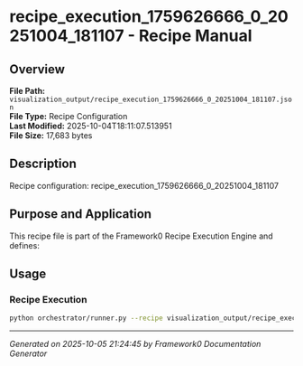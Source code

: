 # recipe_execution_1759626666_0_20251004_181107 - Recipe Manual

## Overview
**File Path:** `visualization_output/recipe_execution_1759626666_0_20251004_181107.json`  
**File Type:** Recipe Configuration  
**Last Modified:** 2025-10-04T18:11:07.513951  
**File Size:** 17,683 bytes  

## Description
Recipe configuration: recipe_execution_1759626666_0_20251004_181107

## Purpose and Application
This recipe file is part of the Framework0 Recipe Execution Engine and defines:

## Usage

### Recipe Execution
```bash
python orchestrator/runner.py --recipe visualization_output/recipe_execution_1759626666_0_20251004_181107.json
```


---
*Generated on 2025-10-05 21:24:45 by Framework0 Documentation Generator*
